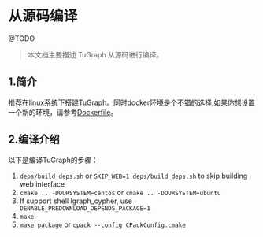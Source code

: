 # 从源码编译

@TODO

> 本文档主要描述 TuGraph 从源码进行编译。

## 1.简介

推荐在linux系统下搭建TuGraph。同时docker环境是个不错的选择,如果你想设置一个新的环境，请参考[Dockerfile](ci/images)。

## 2.编译介绍

以下是编译TuGraph的步骤：
1. `deps/build_deps.sh` or `SKIP_WEB=1 deps/build_deps.sh` to skip building web interface
2. `cmake .. -DOURSYSTEM=centos` or `cmake .. -DOURSYSTEM=ubuntu`
3. If support shell lgraph_cypher, use `-DENABLE_PREDOWNLOAD_DEPENDS_PACKAGE=1`
4. `make`
5. `make package` or `cpack --config CPackConfig.cmake`